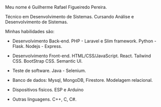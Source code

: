 Meu nome é Guilherme Rafael Figueiredo Pereira. 

Técnico em Desenvolvimento de Sistemas.
Cursando Análise e Desenvolvimento de Sistemas.

Minhas habilidades são:

* Desenvolvimento Back-end.
  PHP - Laravel e Slim framework.
  Python - Flask.
  Nodejs - Express.

* Desenvolvimento Front-end.
  HTML/CSS/JavaScript.
  React.
  Tailwind CSS.
  BootStrap CSS.
  Semantic UI.

* Teste de software.
  Java - Selenium.

* Banco de dados:
  Mysql, MongoDB, Firestore.
  Modelagem relacional.

* Dispositivos fisicos.
  ESP e Arduino

* Outras linguagens.
  C++, C, C#.




